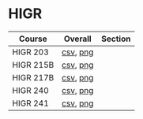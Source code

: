 # HIGR

| Course | Overall | Section |
| ------ | ------- | ------- |
| HIGR 203 | [csv](https://github.com/UCSD-Historical-Enrollment-Data/2025Winter/blob/main/overall/HIGR%20203.csv), [png](https://raw.githubusercontent.com/UCSD-Historical-Enrollment-Data/2025Winter/main/plot_overall/HIGR%20203.png) |  |
| HIGR 215B | [csv](https://github.com/UCSD-Historical-Enrollment-Data/2025Winter/blob/main/overall/HIGR%20215B.csv), [png](https://raw.githubusercontent.com/UCSD-Historical-Enrollment-Data/2025Winter/main/plot_overall/HIGR%20215B.png) |  |
| HIGR 217B | [csv](https://github.com/UCSD-Historical-Enrollment-Data/2025Winter/blob/main/overall/HIGR%20217B.csv), [png](https://raw.githubusercontent.com/UCSD-Historical-Enrollment-Data/2025Winter/main/plot_overall/HIGR%20217B.png) |  |
| HIGR 240 | [csv](https://github.com/UCSD-Historical-Enrollment-Data/2025Winter/blob/main/overall/HIGR%20240.csv), [png](https://raw.githubusercontent.com/UCSD-Historical-Enrollment-Data/2025Winter/main/plot_overall/HIGR%20240.png) |  |
| HIGR 241 | [csv](https://github.com/UCSD-Historical-Enrollment-Data/2025Winter/blob/main/overall/HIGR%20241.csv), [png](https://raw.githubusercontent.com/UCSD-Historical-Enrollment-Data/2025Winter/main/plot_overall/HIGR%20241.png) |  |
